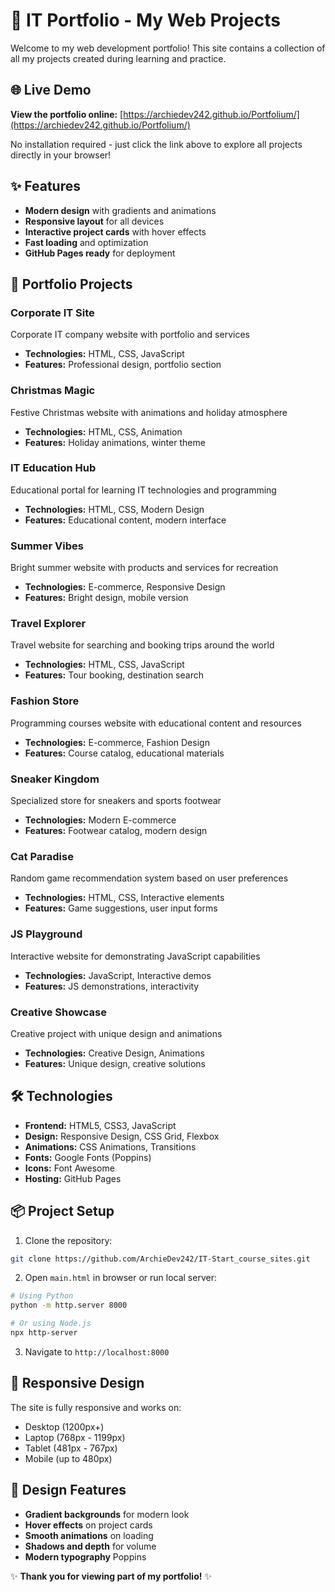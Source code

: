 # 💼 IT Portfolio - My Web Projects

Welcome to my web development portfolio! This site contains a collection of all my projects created during learning and practice.

## 🌐 Live Demo

**View the portfolio online:** [https://archiedev242.github.io/Portfolium/](https://archiedev242.github.io/Portfolium/)

No installation required - just click the link above to explore all projects directly in your browser!

## ✨ Features

- **Modern design** with gradients and animations
- **Responsive layout** for all devices
- **Interactive project cards** with hover effects
- **Fast loading** and optimization
- **GitHub Pages ready** for deployment

## 🚀 Portfolio Projects

### Corporate IT Site
Corporate IT company website with portfolio and services
- **Technologies:** HTML, CSS, JavaScript
- **Features:** Professional design, portfolio section

### Christmas Magic  
Festive Christmas website with animations and holiday atmosphere
- **Technologies:** HTML, CSS, Animation
- **Features:** Holiday animations, winter theme

### IT Education Hub
Educational portal for learning IT technologies and programming  
- **Technologies:** HTML, CSS, Modern Design
- **Features:** Educational content, modern interface

### Summer Vibes
Bright summer website with products and services for recreation
- **Technologies:** E-commerce, Responsive Design
- **Features:** Bright design, mobile version

### Travel Explorer  
Travel website for searching and booking trips around the world
- **Technologies:** HTML, CSS, JavaScript
- **Features:** Tour booking, destination search

### Fashion Store
Programming courses website with educational content and resources
- **Technologies:** E-commerce, Fashion Design  
- **Features:** Course catalog, educational materials

### Sneaker Kingdom
Specialized store for sneakers and sports footwear
- **Technologies:** Modern E-commerce
- **Features:** Footwear catalog, modern design

### Cat Paradise
Random game recommendation system based on user preferences
- **Technologies:** HTML, CSS, Interactive elements
- **Features:** Game suggestions, user input forms

### JS Playground
Interactive website for demonstrating JavaScript capabilities
- **Technologies:** JavaScript, Interactive demos
- **Features:** JS demonstrations, interactivity

### Creative Showcase
Creative project with unique design and animations
- **Technologies:** Creative Design, Animations
- **Features:** Unique design, creative solutions

## 🛠️ Technologies

- **Frontend:** HTML5, CSS3, JavaScript
- **Design:** Responsive Design, CSS Grid, Flexbox
- **Animations:** CSS Animations, Transitions
- **Fonts:** Google Fonts (Poppins)
- **Icons:** Font Awesome
- **Hosting:** GitHub Pages

## 📦 Project Setup

1. Clone the repository:
```bash
git clone https://github.com/ArchieDev242/IT-Start_course_sites.git
```

2. Open `main.html` in browser or run local server:
```bash
# Using Python
python -m http.server 8000

# Or using Node.js
npx http-server
```

3. Navigate to `http://localhost:8000`

## 📱 Responsive Design

The site is fully responsive and works on:
- Desktop (1200px+)  
- Laptop (768px - 1199px)
- Tablet (481px - 767px)
- Mobile (up to 480px)

## 🎨 Design Features

- **Gradient backgrounds** for modern look
- **Hover effects** on project cards  
- **Smooth animations** on loading
- **Shadows and depth** for volume
- **Modern typography** Poppins

✨ **Thank you for viewing part of my portfolio!** ✨
